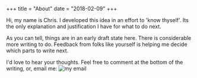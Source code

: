+++
title = "About"
date = "2018-02-09"
+++

Hi, my name is Chris.  I developed this idea in an effort to 'know thyself'.  Its the only explanation and justification I have for what to do next.

As you can tell, things are in an early draft state here.  There is considerable more writing to do.  Feedback from folks like yourself is helping me decide which parts to write next.

I'd love to hear your thoughts.  Feel free to comment at the bottom of the writing, or, email me: ![my email](https://services.nexodyne.com/email/customicon/5FM5dF5uC%2Biw5bnsj9HV/u7nvJhs%3D/000000/ffffff/ffffff/0/image.png)
